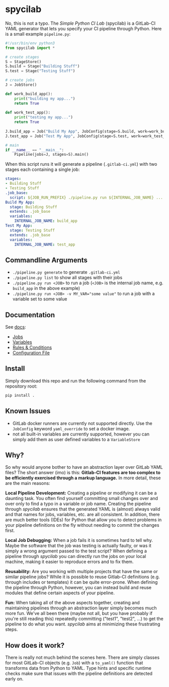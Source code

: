 # spycilab
No, this is not a typo. The *Simple Python CI Lab* (spycilab) is a GitLab-CI YAML generator that lets you specify your CI pipeline through Python.
Here is a small example `pipeline.py`:
```python
#!/usr/bin/env python3
from spycilab import *

# create stages
S = StageStore()
S.build = Stage("Building Stuff")
S.test = Stage("Testing Stuff")

# create jobs
J = JobStore()

def work_build_app():
    print("building my app...")
    return True
    
def work_test_app():
    print("testing my app...")
    return True
    
J.build_app = Job("Build My App", JobConfig(stage=S.build, work=work_build_app))
J.test_app = Job("Test My App", JobConfig(stage=S.test, work=work_test_app))

# main
if __name__ == "__main__":
    Pipeline(jobs=J, stages=S).main()
```
When this script runs it will generate a pipeline (`.gitlab-ci.yml`) with two stages each containing a single job:
```yaml
stages:
- Building Stuff
- Testing Stuff
.job_base:
  script: ${JOB_RUN_PREFIX} ./pipeline.py run ${INTERNAL_JOB_NAME} ...
Build My App:
  stage: Building Stuff
  extends: .job_base
  variables:
    INTERNAL_JOB_NAME: build_app
Test My App:
  stage: Testing Stuff
  extends: .job_base
  variables:
    INTERNAL_JOB_NAME: test_app
```

## Commandline Arguments
- ```./pipeline.py generate``` to generate `.gitlab-ci.yml`
- ```./pipeline.py list``` to show all stages with their jobs
- ```./pipeline.py run <JOB>``` to run a job (`<JOB>` is the internal job name, e.g. `build_app` in the above example)
- ```./pipeline.py run <JOB> -v MY_VAR="some value"``` to run a job with a variable set to some value

## Documentation
See [docs](./docs):
- [Jobs](./docs/jobs.md)
- [Variables](./docs/variables.md)
- [Rules & Conditions](./docs/rules.md)
- [Configuration File](./docs/config.md)

## Install
Simply download this repo and run the following command from the repository root:
```bash
pip install .
``` 

## Known Issues
- GitLab docker runners are currently not supported directly. Use the `JobConfig` keyword `yaml_override` to set a docker image.
- not all built-in variables are currently supported, however you can simply add them as user defined variables to a `VariableStore`

## Why?
So why would anyone bother to have an abstraction layer over GitLab YAML files?
The short answer (imo) is this: **Gitlab-CI features are too complex to be efficiently exercised through a markup language.**
In more detail, these are the main reasons:

**Local Pipeline Development:** Creating a pipeline or modifying it can be a daunting task.
You often find yourself committing small changes over and over only to find a typo in a variable or job name.
Creating the pipeline through *spycilab* ensures that the generated YAML is (almost) always valid and that names for jobs, variables, etc. are all consistent.
In addition, there are much better tools (IDEs) for Python that allow you to detect problems in your pipeline definitions on the fly without needing to commit the changes first.

**Local Job Debugging:** When a job fails it is sometimes hard to tell why.
Maybe the software that the job was testing is actually faulty, or was it simply a wrong argument passed to the test script?
When defining a pipeline through *spycilab* you can directly run the jobs on your local machine, making it easier to reproduce errors and to fix them.

**Reusability:** Are you working with multiple projects that have the same or similar pipeline jobs?
While it is possible to reuse Gitlab-CI definitions (e.g. through includes or templates) it can be quite error-prone.
When defining the pipeline through Python, however, you can instead build and reuse modules that define certain aspects of your pipeline.

**Fun:** When taking all of the above aspects together, creating and maintaining pipelines through an abstraction layer simply becomes much more fun.
We've all been there (maybe not all, but you have probably if you're still reading this) repeatedly committing ("test1", "test2", ...) to get the pipeline to do what you want.
*spycilab* aims at minimizing these frustrating steps.

## How does it work?
There is really not much behind the scenes here.
There are simply classes for most GitLab-CI objects (e.g. `Job`) with a `to_yaml()` function that transforms data from Python to YAML.
Type hints and specific runtime checks make sure that issues with the pipeline definitions are detected early on.

